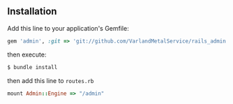 ## Installation
Add this line to your application's Gemfile:

```ruby
gem 'admin', :git => 'git://github.com/VarlandMetalService/rails_admin'
```
then execute:
```bash
$ bundle install
```
then add this line to `routes.rb`
```ruby
mount Admin::Engine => "/admin"
```
